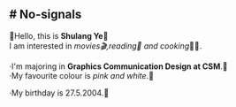 <h2># No-signals</h2>
<p>👋Hello, this is <strong>Shulang Ye</strong>🍃<br>
I am interested in <em>movies🎬,reading📖 and cooking</em>👩‍🍳.</p>
<p>·I'm majoring in <strong>Graphics Communication Design at CSM</strong>.🌈<br>
·My favourite colour is <em>pink and white</em>.🎀</p>
·My birthday is 27.5.2004.🎂
